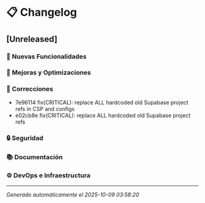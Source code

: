 # 📋 Changelog

## [Unreleased]

### 🚀 Nuevas Funcionalidades

### 🔧 Mejoras y Optimizaciones

### 🐛 Correcciones
- 7e96114 fix(CRITICAL): replace ALL hardcoded old Supabase project refs in CSP and configs
- e02cb8e fix(CRITICAL): replace ALL hardcoded old Supabase project refs

### 🔒 Seguridad

### 📚 Documentación

### ⚙️ DevOps e Infraestructura

---


*Generado automáticamente el 2025-10-09 03:58:20*
